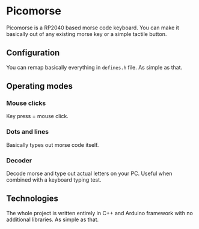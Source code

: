 # Picomorse
Picomorse is a RP2040 based morse code keyboard. You can make it basically out of any existing morse key or a simple tactile button.

## Configuration
You can remap basically everything in ```defines.h``` file. As simple as that.
## Operating modes
### Mouse clicks
Key press = mouse click.
### Dots and lines
Basically types out morse code itself.
### Decoder
Decode morse and type out actual letters on your PC. Useful when combined with a keyboard typing test. 

## Technologies
The whole project is written entirely in C++ and Arduino framework with no additional libraries. As simple as that.
